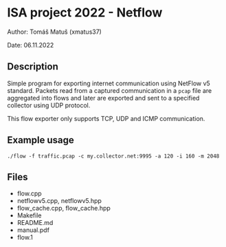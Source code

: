 # ISA project 2022 - Netflow

Author: Tomáš Matuš (xmatus37)

Date: 06.11.2022

## Description

Simple program for exporting internet communication using NetFlow v5 standard.
Packets read from a captured communication in a `pcap` file are aggregated into
flows and later are exported and sent to a specified collector using UDP protocol.

This flow exporter only supports TCP, UDP and ICMP communication.

## Example usage

```
./flow -f traffic.pcap -c my.collector.net:9995 -a 120 -i 160 -m 2048
```

## Files
- flow.cpp
- netflowv5.cpp, netflowv5.hpp
- flow_cache.cpp, flow_cache.hpp
- Makefile
- README.md
- manual.pdf
- flow.1